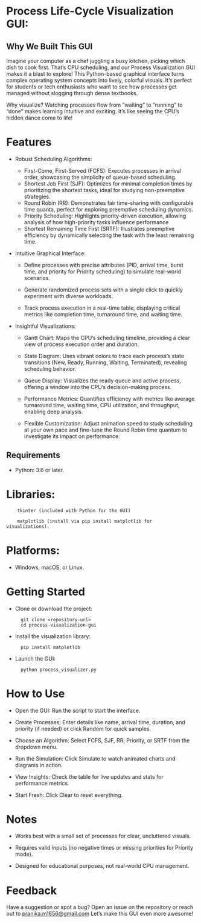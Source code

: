 
# Process Life-Cycle Visualization GUI: 

## Why We Built This GUI

Imagine your computer as a chef juggling a busy kitchen, picking which dish to cook first. That’s CPU scheduling, and our Process Visualization GUI makes it a blast to explore! This Python-based graphical interface turns complex operating system concepts into lively, colorful visuals. It’s perfect for students or tech enthusiasts who want to see how processes get managed without slogging through dense textbooks.

Why visualize? Watching processes flow from “waiting” to “running” to “done” makes learning intuitive and exciting. It’s like seeing the CPU’s hidden dance come to life!

# Features
- Robust Scheduling Algorithms:
    - First-Come, First-Served (FCFS): Executes processes in arrival order, showcasing the simplicity of queue-based scheduling.
    - Shortest Job First (SJF): Optimizes for minimal completion times by prioritizing the shortest tasks, ideal for studying non-preemptive strategies.
    - Round Robin (RR): Demonstrates fair time-sharing with configurable time quanta, perfect for exploring preemptive scheduling dynamics.
    - Priority Scheduling: Highlights priority-driven execution, allowing analysis of how high-priority tasks influence performance
    - Shortest Remaining Time First (SRTF): Illustrates preemptive efficiency by dynamically selecting the task with the least remaining time.

- Intuitive Graphical Interface:





    - Define processes with precise attributes (PID, arrival time, burst time, and priority for Priority scheduling) to simulate real-world scenarios.



    - Generate randomized process sets with a single click to quickly experiment with diverse workloads.



    - Track process execution in a real-time table, displaying critical metrics like completion time, turnaround time, and waiting time.



- Insightful Visualizations:





    - Gantt Chart: Maps the CPU’s scheduling timeline, providing a clear view of process execution order and duration.



    - State Diagram: Uses vibrant colors to trace each process’s state transitions (New, Ready, Running, Waiting, Terminated), revealing scheduling behavior.



    - Queue Display: Visualizes the ready queue and active process, offering a window into the CPU’s decision-making process.



    - Performance Metrics: Quantifies efficiency with metrics like average turnaround time, waiting time, CPU utilization, and throughput, enabling deep analysis.



    - Flexible Customization: Adjust animation speed to study scheduling at your own pace and fine-tune the Round Robin time quantum to investigate its impact on performance.

## Requirements





- Python: 3.6 or later.



# Libraries:





        tkinter (included with Python for the GUI)

        matplotlib (install via pip install matplotlib for visualizations).



# Platforms:
- Windows, macOS, or Linux.

# Getting Started





- Clone or download the project:

        git clone <repository-url>
        cd process-visualization-gui



- Install the visualization library:

        pip install matplotlib



- Launch the GUI:

        python process_visualizer.py


# How to Use





- Open the GUI: Run the script to start the interface.



- Create Processes: Enter details like name, arrival time, duration, and priority (if needed) or click Random for quick samples.



 - Choose an Algorithm: Select FCFS, SJF, RR, Priority, or SRTF from the dropdown menu.



- Run the Simulation: Click Simulate to watch animated charts and diagrams in action.



- View Insights: Check the table for live updates and stats for performance metrics.



- Start Fresh: Click Clear to reset everything.


# Notes





- Works best with a small set of processes for clear, uncluttered visuals.



- Requires valid inputs (no negative times or missing priorities for Priority mode).



- Designed for educational purposes, not real-world CPU management.

# Feedback

Have a suggestion or spot a bug? Open an issue on the repository or reach out to pranika.m1656@gmail.com 
Let’s make this GUI even more awesome!
